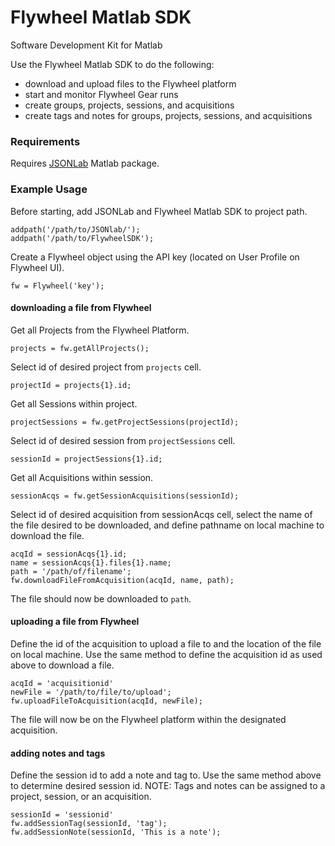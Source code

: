 # Flywheel Matlab SDK
Software Development Kit for Matlab

Use the Flywheel Matlab SDK to do the following:
* download and upload files to the Flywheel platform
* start and monitor Flywheel Gear runs
* create groups, projects, sessions, and acquisitions
* create tags and notes for groups, projects, sessions, and acquisitions

### Requirements
Requires [JSONLab](https://www.mathworks.com/matlabcentral/fileexchange/33381-jsonlab--a-toolbox-to-encode-decode-json-files) Matlab package.

### Example Usage
Before starting, add JSONLab and Flywheel Matlab SDK to project path.

```
addpath('/path/to/JSONlab/');
addpath('/path/to/FlywheelSDK');
```

Create a Flywheel object using the API key (located on User Profile on Flywheel UI).
```
fw = Flywheel('key');
```

#### downloading a file from Flywheel

Get all Projects from the Flywheel Platform.
```
projects = fw.getAllProjects();
```

Select id of desired project from `projects` cell.
```
projectId = projects{1}.id;
```

Get all Sessions within project.
```
projectSessions = fw.getProjectSessions(projectId);
```

Select id of desired session from `projectSessions` cell.
```
sessionId = projectSessions{1}.id;
```

Get all Acquisitions within session.
```
sessionAcqs = fw.getSessionAcquisitions(sessionId);
```

Select id of desired acquisition from sessionAcqs cell, select the name of the file desired to be downloaded, and define pathname on local machine to download the file.
```
acqId = sessionAcqs{1}.id;
name = sessionAcqs{1}.files{1}.name;
path = '/path/of/filename';
fw.downloadFileFromAcquisition(acqId, name, path);
```

The file should now be downloaded to `path`.


#### uploading a file from Flywheel

Define the id of the acquisition to upload a file to and the location of the file on local machine. Use the same method to define the acquisition id as used above to download a file.
```
acqId = 'acquisitionid'
newFile = '/path/to/file/to/upload';
fw.uploadFileToAcquisition(acqId, newFile);
```

The file will now be on the Flywheel platform within the designated acquisition.


#### adding notes and tags
Define the session id to add a note and tag to. Use the same method above to determine desired session id. NOTE: Tags and notes can be assigned to a project, session, or an acquisition.
```
sessionId = 'sessionid'
fw.addSessionTag(sessionId, 'tag');
fw.addSessionNote(sessionId, 'This is a note');
```
